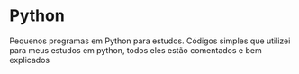 # Python
Pequenos programas em Python para estudos.
Códigos simples que utilizei para meus estudos em python, todos eles estão comentados e bem explicados
